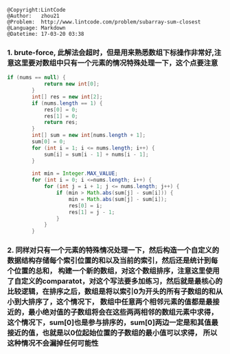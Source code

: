 ```
@Copyright:LintCode
@Author:   zhou21
@Problem:  http://www.lintcode.com/problem/subarray-sum-closest
@Language: Markdown
@Datetime: 17-03-20 03:38
```

### 1. brute-force, 此解法会超时，但是用来熟悉数组下标操作非常好,注意这里要对数组中只有一个元素的情况特殊处理一下，这个点要注意
```java
if (nums == null) {
            return new int[0];
        }
        int[] res = new int[2];
        if (nums.length == 1) {
            res[0] = 0;
            res[1] = 0;
            return res;
        }
        int[] sum = new int[nums.length + 1];
        sum[0] = 0;
        for (int i = 1; i <= nums.length; i++) {
            sum[i] = sum[i - 1] + nums[i - 1];
        }
        
        int min = Integer.MAX_VALUE;
        for (int i = 0; i <=nums.length; i++) {
            for (int j = i + 1; j <= nums.length; j++) {
                if (min > Math.abs(sum[j] - sum[i])) {
                    min = Math.abs(sum[j] - sum[i]);
                    res[0] = i;
                    res[1] = j - 1;
                }
            }
        }

```

### 2.  同样对只有一个元素的特殊情况处理一下，然后构造一个自定义的数据结构存储每个索引位置的和以及当前的索引，然后还是统计到每个位置的总和， 构建一个新的数组，对这个数组排序，注意这里使用了自定义的comparatot，对这个写法要多加练习，然后就是最核心的比较逻辑，在排序之后，数组是将以索引0为开头的所有子数组的和从小到大排序了，这个情况下， 数组中任意两个相邻元素的值都是最接近的，最小绝对值的子数组将会在这些两两相邻的数组元素中求得，这个情况下，sum[0]也是参与排序的，sum[0]两边一定是和其值最接近的值，也就是以0位起始位置的子数组的最小值可以求得， 所以这种情况不会漏掉任何可能性